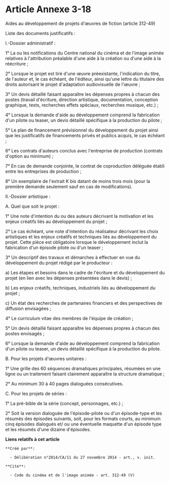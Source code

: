 # Article Annexe 3-18

Aides au développement de projets d'œuvres de fiction (article 312-49) 

Liste des documents justificatifs : 

I.-Dossier administratif : 

1° La ou les notifications du Centre national du cinéma et de l'image animée relatives à l'attribution préalable d'une aide à
la création ou d'une aide à la réécriture ; 

2° Lorsque le projet est tiré d'une œuvre préexistante, l'indication du titre, de l'auteur et, le cas échéant, de l'éditeur,
ainsi qu'une lettre du titulaire des droits autorisant le projet d'adaptation audiovisuelle de l'œuvre ; 

3° Un devis détaillé faisant apparaître les dépenses propres à chacun des postes (travail d'écriture, direction artistique,
documentation, conception graphique, tests, recherches effets spéciaux, recherches musique, etc.) ; 

4° Lorsque la demande d'aide au développement comprend la fabrication d'un pilote ou teaser, un devis détaillé spécifique à
la production du pilote ; 

5° Le plan de financement prévisionnel du développement du projet ainsi que les justificatifs de financements privés et
publics acquis, le cas échéant ; 

6° Les contrats d'auteurs conclus avec l'entreprise de production (contrats d'option au minimum) ; 

7° En cas de demande conjointe, le contrat de coproduction déléguée établi entre les entreprises de production ; 

8° Un exemplaire de l'extrait K bis datant de moins trois mois (pour la première demande seulement sauf en cas de
modifications). 

II.-Dossier artistique : 

A. Quel que soit le projet : 

1° Une note d'intention du ou des auteurs décrivant la motivation et les enjeux créatifs liés au développement du projet ; 

2° Le cas échéant, une note d'intention du réalisateur décrivant les choix artistiques et les enjeux créatifs et techniques
liés au développement du projet. Cette pièce est obligatoire lorsque le développement inclut la fabrication d'un épisode
pilote ou d'un teaser ; 

3° Un descriptif des travaux et démarches à effectuer en vue du développement du projet rédigé par le producteur : 

a) Les étapes et besoins dans le cadre de l'écriture et du développement du projet (en lien avec les dépenses présentées dans
le devis) ; 

b) Les enjeux créatifs, techniques, industriels liés au développement du projet ; 

c) Un état des recherches de partenaires financiers et des perspectives de diffusion envisagées ; 

4° Le curriculum vitae des membres de l'équipe de création ; 

5° Un devis détaillé faisant apparaître les dépenses propres à chacun des postes envisagés ; 

6° Lorsque la demande d'aide au développement comprend la fabrication d'un pilote ou teaser, un devis détaillé spécifique à
la production du pilote. 

B. Pour les projets d'œuvres unitaires : 

1° Une grille des 60 séquences dramatiques principales, résumées en une ligne ou un traitement faisant clairement apparaître
la structure dramatique ; 

2° Au minimum 30 à 40 pages dialoguées consécutives. 

C. Pour les projets de séries : 

1° La pré-bible de la série (concept, personnages, etc.) ; 

2° Soit la version dialoguée de l'épisode-pilote ou d'un épisode-type et les résumés des épisodes suivants, soit, pour les
formats courts, au minimum cinq épisodes dialogués et/ ou une éventuelle maquette d'un épisode type et les résumés d'une
dizaine d'épisodes.

**Liens relatifs à cet article**

	**Créé par**:

	  - Délibération n°2014/CA/11 du 27 novembre 2014 - art., v. init.

	**Cite**:

	  - Code du cinéma et de l'image animée - art. 312-49 (V)
